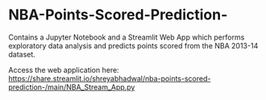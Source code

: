 # NBA-Points-Scored-Prediction-
Contains a Jupyter Notebook and a Streamlit Web App which performs exploratory data analysis and predicts points scored from the NBA 2013-14 dataset. 

Access the web application here: https://share.streamlit.io/shreyabhadwal/nba-points-scored-prediction-/main/NBA_Stream_App.py
